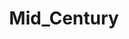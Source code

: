 ---
title: Mid_Century
crosslinks:
- midcenturymodern
- ThriftStoreHauls
- midcentury
- AmateurRoomPorn
- livven
- HailCorporate
- MidCenturyDesign
- food
- audiophile
- ArtDeco
- maninthehighcastle
- architecture
- sewcrazy
- delusionalartists
- nocontext
- woodworking
- BrasilOnReddit
---